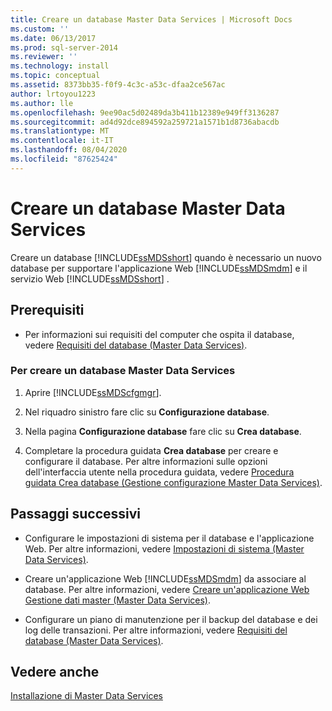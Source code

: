 ```yaml
---
title: Creare un database Master Data Services | Microsoft Docs
ms.custom: ''
ms.date: 06/13/2017
ms.prod: sql-server-2014
ms.reviewer: ''
ms.technology: install
ms.topic: conceptual
ms.assetid: 8373bb35-f0f9-4c3c-a53c-dfaa2ce567ac
author: lrtoyou1223
ms.author: lle
ms.openlocfilehash: 9ee90ac5d02489da3b411b12389e949ff3136287
ms.sourcegitcommit: ad4d92dce894592a259721a1571b1d8736abacdb
ms.translationtype: MT
ms.contentlocale: it-IT
ms.lasthandoff: 08/04/2020
ms.locfileid: "87625424"
---
```

# <a name="create-a-master-data-services-database"></a>Creare un database Master Data Services
  Creare un database [!INCLUDE[ssMDSshort](../../includes/ssmdsshort-md.md)] quando è necessario un nuovo database per supportare l'applicazione Web [!INCLUDE[ssMDSmdm](../../includes/ssmdsmdm-md.md)] e il servizio Web [!INCLUDE[ssMDSshort](../../includes/ssmdsshort-md.md)] .  
  
## <a name="prerequisites"></a>Prerequisiti  
  
-   Per informazioni sui requisiti del computer che ospita il database, vedere [Requisiti del database &#40;Master Data Services&#41;](database-requirements-master-data-services.md).  
  
### <a name="to-create-a-master-data-services-database"></a>Per creare un database Master Data Services  
  
1.  Aprire [!INCLUDE[ssMDScfgmgr](../../includes/ssmdscfgmgr-md.md)].  
  
2.  Nel riquadro sinistro fare clic su **Configurazione database**.  
  
3.  Nella pagina **Configurazione database** fare clic su **Crea database**.  
  
4.  Completare la procedura guidata **Crea database** per creare e configurare il database. Per altre informazioni sulle opzioni dell'interfaccia utente nella procedura guidata, vedere [Procedura guidata Crea database &#40;Gestione configurazione Master Data Services&#41;](../create-database-wizard-master-data-services-configuration-manager.md).  
  
## <a name="next-steps"></a>Passaggi successivi  
  
-   Configurare le impostazioni di sistema per il database e l'applicazione Web. Per altre informazioni, vedere [Impostazioni di sistema &#40;Master Data Services&#41;](../system-settings-master-data-services.md).  
  
-   Creare un'applicazione Web [!INCLUDE[ssMDSmdm](../../includes/ssmdsmdm-md.md)] da associare al database. Per altre informazioni, vedere [Creare un'applicazione Web Gestione dati master &#40;Master Data Services&#41;](create-a-master-data-manager-web-application-master-data-services.md).  
  
-   Configurare un piano di manutenzione per il backup del database e dei log delle transazioni. Per altre informazioni, vedere [Requisiti del database &#40;Master Data Services&#41;](database-requirements-master-data-services.md).  
  
## <a name="see-also"></a>Vedere anche  
 [Installazione di Master Data Services](install-master-data-services.md)  
  
  
